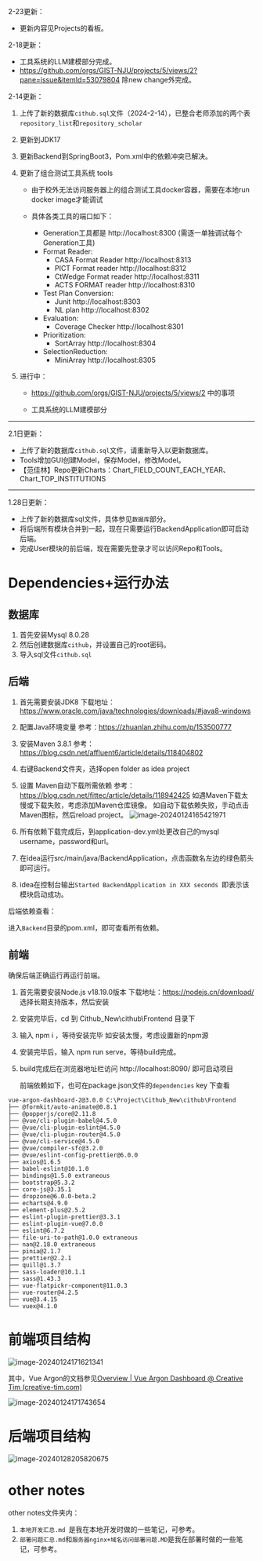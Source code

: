 2-23更新：

- 更新内容见Projects的看板。


2-18更新：

- 工具系统的LLM建模部分完成。
- https://github.com/orgs/GIST-NJU/projects/5/views/2?pane=issue&itemId=53079804 除new change外完成。

2-14更新：

1. 上传了新的数据库`cithub.sql`文件（2024-2-14），已整合老师添加的两个表`repository_list`和`repository_scholar`

2. 更新到JDK17

3. 更新Backend到SpringBoot3，Pom.xml中的依赖冲突已解决。

4. 更新了组合测试工具系统 tools

   - 由于校外无法访问服务器上的组合测试工具docker容器，需要在本地run docker image才能调试

   - 具体各类工具的端口如下：
     - Generation工具都是  http://localhost:8300
       (需逐一单独调试每个Generation工具)
     - Format Reader:
       - CASA Format Reader http://localhost:8313
       - PICT Format  reader http://localhost:8312
       - CtWedge Format reader http://localhost:8311
       - ACTS FORMAT reader http://localhost:8310
     - Test Plan Conversion:
       - Junit  http://localhost:8303
       - NL plan http://localhost:8302
     - Evaluation:
       - Coverage Checker http://localhost:8301
     - Prioritization:
       - SortArray http://localhost:8304
     - SelectionReduction:
       - MiniArray http://localhost:8305

5. 进行中：

   - https://github.com/orgs/GIST-NJU/projects/5/views/2 中的事项

   - 工具系统的LLM建模部分

---

2.1日更新：

- 上传了新的数据库`cithub.sql`文件，请重新导入以更新数据库。
- Tools增加GUI创建Model，保存Model，修改Model。
- 【范佳林】Repo更新Charts：Chart_FIELD_COUNT_EACH_YEAR、Chart_TOP_INSTITUTIONS

---

1.28日更新：

- 上传了新的数据库sql文件，具体参见`数据库`部分。
- 将后端所有模块合并到一起，现在只需要运行BackendApplication即可启动后端。
- 完成User模块的前后端，现在需要先登录才可以访问Repo和Tools。

# Dependencies+运行办法

## 数据库

1. 首先安装Mysql 8.0.28
2. 然后创建数据库`cithub`，并设置自己的root密码。
3. 导入sql文件`cithub.sql`

## 后端

1. 首先需要安装JDK8
   下载地址：https://www.oracle.com/java/technologies/downloads/#java8-windows
2. 配置Java环境变量
   参考：https://zhuanlan.zhihu.com/p/153500777
3. 安装Maven 3.8.1
   参考：https://blog.csdn.net/affluent6/article/details/118404802
4. 右键Backend文件夹，选择open folder as idea project
5. 设置 Maven自动下载所需依赖
   参考：https://blog.csdn.net/fittec/article/details/118942425
   如遇Maven下载太慢或下载失败，考虑添加Maven仓库镜像。
   如自动下载依赖失败，手动点击Maven图标，然后reload project。
   ![image-20240124165421971](image-20240124165421971.png)
6. 所有依赖下载完成后，到application-dev.yml处更改自己的mysql username，password和url。
11. 在idea运行src/main/java/BackendApplication，点击函数名左边的绿色箭头即可运行。

12. idea在控制台输出`Started BackendApplication in XXX seconds `即表示该模块启动成功。

后端依赖查看：

进入`Backend`目录的pom.xml，即可查看所有依赖。



## 前端

确保后端正确运行再运行前端。

1. 首先需要安装Node.js v18.19.0版本
   下载地址：https://nodejs.cn/download/
   选择长期支持版本，然后安装

2. 安装完毕后，cd 到 Cithub_New\cithub\Frontend 目录下

3. 输入 npm i ，等待安装完毕
   如安装太慢，考虑设置新的npm源

4. 安装完毕后，输入 npm run serve，等待build完成。

5. build完成后在浏览器地址栏访问  http://localhost:8090/  即可启动项目

   前端依赖如下，也可在package.json文件的`dependencies` key 下查看

```
vue-argon-dashboard-2@3.0.0 C:\Project\Cithub_New\cithub\Frontend
├── @formkit/auto-animate@0.8.1
├── @popperjs/core@2.11.8
├── @vue/cli-plugin-babel@4.5.0
├── @vue/cli-plugin-eslint@4.5.0
├── @vue/cli-plugin-router@4.5.0
├── @vue/cli-service@4.5.0
├── @vue/compiler-sfc@3.2.0
├── @vue/eslint-config-prettier@6.0.0
├── axios@1.6.5
├── babel-eslint@10.1.0
├── bindings@1.5.0 extraneous
├── bootstrap@5.3.2
├── core-js@3.35.1
├── dropzone@6.0.0-beta.2
├── echarts@4.9.0
├── element-plus@2.5.2
├── eslint-plugin-prettier@3.3.1
├── eslint-plugin-vue@7.0.0
├── eslint@6.7.2
├── file-uri-to-path@1.0.0 extraneous
├── nan@2.18.0 extraneous
├── pinia@2.1.7
├── prettier@2.2.1
├── quill@1.3.7
├── sass-loader@10.1.1
├── sass@1.43.3
├── vue-flatpickr-component@11.0.3
├── vue-router@4.2.5
├── vue@3.4.15
└── vuex@4.1.0
```

# 前端项目结构

![image-20240124171621341](image-20240124171621341.png)

其中，Vue Argon的文档参见[Overview | Vue Argon Dashboard @ Creative Tim (creative-tim.com)](https://www.creative-tim.com/learning-lab/vue/overview/argon-dashboard/)

![image-20240124171743654](image-20240124171743654.png)

# 后端项目结构

![image-20240128205820675](image-20240128205820675.png)

# other notes

other notes文件夹内：

1. `本地开发汇总.md `是我在本地开发时做的一些笔记，可参考。
2. `部署问题汇总.md`和`服务器nginx+域名访问部署问题.MD`是我在部署时做的一些笔记，可参考。
